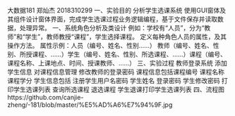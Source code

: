 大数据181 郑灿杰 2018310299
一、实验目的
分析学生选课系统
使用GUI窗体及其组件设计窗体界面，完成学生选课过程业务逻辑编程，基于文件保存并读取数据，处理异常。
一、系统角色分析及类设计
例如：学校有“人员”，分为“教师”和“学生”，教师教授“课程”，学生选择课程。
定义每种角色人员的属性，及其操作方法。
属性示例：​人员（编号、姓名、性别……）
教师（编号、姓名、性别、所授课程、……）
​学生（编号、姓名、性别、所选课程、……）
​课程（编号、课程名称、上课地点、时间、授课教师、……）
三、实验过程
教师登录系统 添加学生信息 对课程信息管理 修改教师的登录密码
课程信息包括课程编号 课程名称 课程学分
学生信息包括 注册学生用户名密码 学生姓名 登录密码 学生修改密码 打印学生选课列表
查询所选课程  退选课程 学生退课打印学生选课列表
四、流程图https://github.com/canjie-zheng/-181/blob/master/%E5%AD%A6%E7%94%9F.jpg


